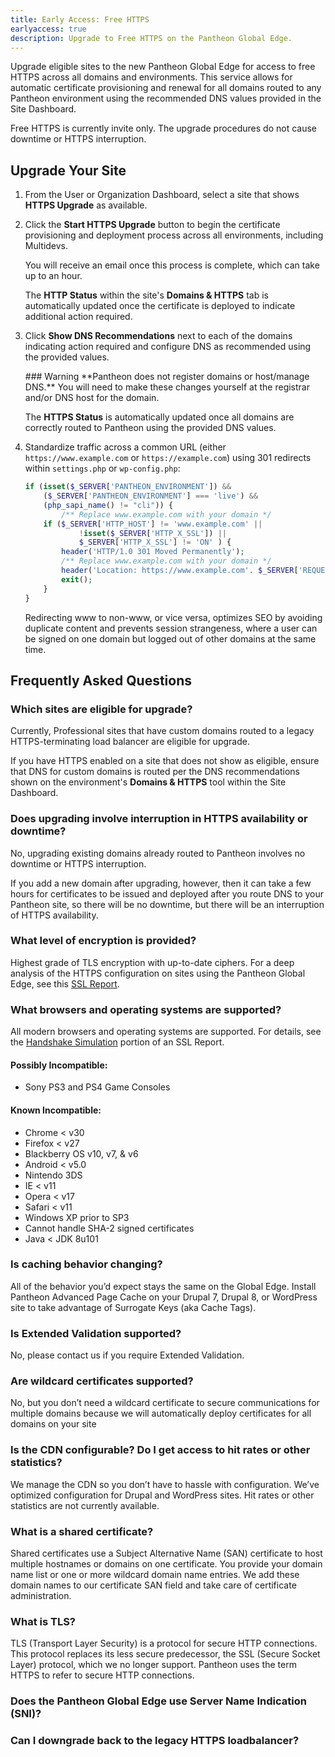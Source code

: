 ```yaml
---
title: Early Access: Free HTTPS
earlyaccess: true
description: Upgrade to Free HTTPS on the Pantheon Global Edge.
---
```

Upgrade eligible sites to the new Pantheon Global Edge for access to free HTTPS across all domains and environments. This service allows for automatic certificate provisioning and renewal for all domains routed to any Pantheon environment using the recommended DNS values provided in the Site Dashboard.

Free HTTPS is currently invite only. The upgrade procedures do not cause downtime or HTTPS interruption.

## Upgrade Your Site
1. From the User or Organization Dashboard, select a site that shows **HTTPS Upgrade** as available.
2. Click the **Start HTTPS Upgrade** button to begin the certificate provisioning and deployment process across all environments, including Multidevs.

    You will receive an email once this process is complete, which can take up to an hour.

    The **HTTP Status** within the site's **Domains & HTTPS** tab is automatically updated once the certificate is deployed to indicate additional action required.

3. Click **Show DNS Recommendations** next to each of the domains indicating action required and configure DNS as recommended using the provided values.

    <div markdown="1" class="alert alert-danger">
    ### Warning
    **Pantheon does not register domains or host/manage DNS.** You will need to make these changes yourself at the registrar and/or DNS host for the domain.
    </div>

    The **HTTPS Status** is automatically updated once all domains are correctly routed to Pantheon using the provided DNS values.

4. Standardize traffic across a common URL (either `https://www.example.com` or `https://example.com`) using 301 redirects within `settings.php` or `wp-config.php`:

    ```php
    if (isset($_SERVER['PANTHEON_ENVIRONMENT']) &&
    	($_SERVER['PANTHEON_ENVIRONMENT'] === 'live') &&
    	(php_sapi_name() != "cli")) {
    		/** Replace www.example.com with your domain */
    	if ($_SERVER['HTTP_HOST'] != 'www.example.com' ||
    			!isset($_SERVER['HTTP_X_SSL']) ||
    			$_SERVER['HTTP_X_SSL'] != 'ON' ) {
    		header('HTTP/1.0 301 Moved Permanently');
    		/** Replace www.example.com with your domain */
    		header('Location: https://www.example.com'. $_SERVER['REQUEST_URI']);
    		exit();
    	}
    }
    ```

    Redirecting www to non-www, or vice versa, optimizes SEO by avoiding duplicate content and prevents session strangeness, where a user can be signed on one domain but logged out of other domains at the same time.

## Frequently Asked Questions
### Which sites are eligible for upgrade?
Currently, Professional sites that have custom domains routed to a legacy HTTPS-terminating load balancer are eligible for upgrade.

If you have HTTPS enabled on a site that does not show as eligible, ensure that DNS for custom domains is routed per the DNS recommendations shown on the environment's **Domains & HTTPS** tool within the Site Dashboard.

### Does upgrading involve interruption in HTTPS availability or downtime?
No, upgrading existing domains already routed to Pantheon involves no downtime or HTTPS interruption.

If you add a new domain after upgrading, however, then it can take a few hours for certificates to be issued and deployed after you route DNS to your Pantheon site, so there will be no downtime, but there will be an interruption of HTTPS availability.

### What level of encryption is provided?
Highest grade of TLS encryption with up-to-date ciphers. For a deep analysis of the HTTPS configuration on sites using the Pantheon Global Edge, see this [SSL Report](https://www.ssllabs.com/ssltest/analyze.html?d=pantheon.io).

### What browsers and operating systems are supported?
All modern browsers and operating systems are supported. For details, see the [Handshake Simulation](https://www.ssllabs.com/ssltest/analyze.html?d=pantheon.io) portion of an SSL Report.


#### Possibly Incompatible:

* Sony PS3 and PS4 Game Consoles

#### Known Incompatible:

* Chrome < v30
* Firefox < v27
* Blackberry OS v10, v7, & v6
* Android < v5.0
* Nintendo 3DS
* IE < v11
* Opera < v17
* Safari < v11
* Windows XP prior to SP3
* Cannot handle SHA-2 signed certificates
* Java < JDK 8u101


### Is caching behavior changing?
All of the behavior you’d expect stays the same on the Global Edge. Install Pantheon Advanced Page Cache on your Drupal 7, Drupal 8, or WordPress site to take advantage of Surrogate Keys (aka Cache Tags).

### Is Extended Validation supported?
No, please contact us if you require Extended Validation.

### Are wildcard certificates supported?
No, but you don’t need a wildcard certificate to secure communications for multiple domains because we will automatically deploy certificates for all domains on your site

### Is the CDN configurable? Do I get access to hit rates or other statistics?
We manage the CDN so you don’t have to hassle with configuration. We’ve optimized configuration for Drupal and WordPress sites. Hit rates or other statistics are not currently available.

### What is a shared certificate?
Shared certificates use a Subject Alternative Name (SAN) certificate to host multiple hostnames or domains on one certificate. You provide your domain name list or one or more wildcard domain name entries. We add these domain names to our certificate SAN field and take care of certificate administration.

### What is TLS?
TLS (Transport Layer Security) is a protocol for secure HTTP connections. This protocol replaces its less secure predecessor, the SSL (Secure Socket Layer) protocol, which we no longer support. Pantheon uses the term HTTPS to refer to secure HTTP connections.

### Does the Pantheon Global Edge use Server Name Indication (SNI)?

### Can I downgrade back to the legacy HTTPS loadbalancer?
